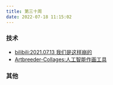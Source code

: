 ```yaml
---
title: 第三十周
date: 2022-07-18 11:15:02
---
```


### 技术
- [bilibili:2021.07.13 我们是这样崩的](https://www.bilibili.com/read/cv17521097)
- [Artbreeder-Collages:人工智能作画工具](https://collage.artbreeder.com/)


### 其他